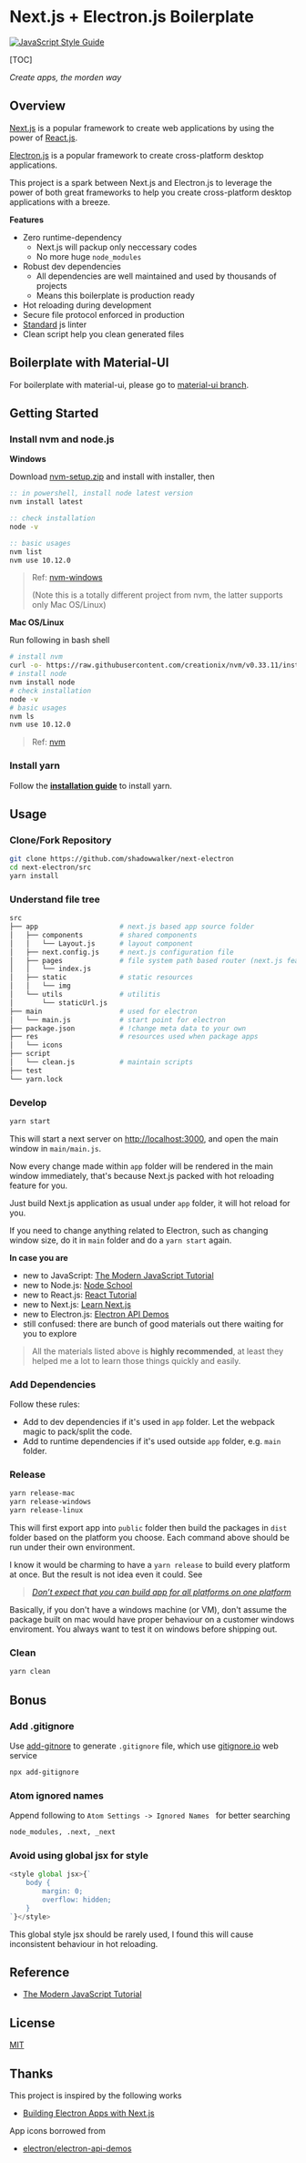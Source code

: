 # Next.js + Electron.js Boilerplate

[![JavaScript Style Guide](https://img.shields.io/badge/code_style-standard-brightgreen.svg)](https://standardjs.com)

[TOC]

*Create apps, the morden way*

## Overview

[Next.js](https://nextjs.org/) is a popular framework to create web applications by using the power of [React.js](https://reactjs.org/).

[Electron.js](https://electronjs.org/) is a popular framework to create cross-platform desktop applications.

This project is a spark between Next.js and Electron.js to leverage the power of both great frameworks to help you create cross-platform desktop applications with a breeze.

**Features**

- Zero runtime-dependency
  - Next.js will packup only neccessary codes
  - No more huge `node_modules`
- Robust dev dependencies
  - All dependencies are well maintained and used by thousands of projects
  - Means this boilerplate is production ready
- Hot reloading during development
- Secure file protocol enforced in production
- [Standard](https://standardjs.com) js linter
- Clean script help you clean generated files

## Boilerplate with Material-UI

For boilerplate with material-ui, please go to [material-ui branch](https://github.com/shadowwalker/next-electron/tree/material-ui).

## Getting Started

### Install nvm and node.js

**Windows**

Download [nvm-setup.zip](https://github.com/coreybutler/nvm-windows/releases) and install with installer, then

```cmd
:: in powershell, install node latest version
nvm install latest

:: check installation
node -v

:: basic usages
nvm list
nvm use 10.12.0
```

> Ref: [nvm-windows](https://github.com/coreybutler/nvm-windows)
>
> (Note this is a totally different project from nvm, the latter supports only Mac OS/Linux)

**Mac OS/Linux**

Run following in bash shell

```bash
# install nvm
curl -o- https://raw.githubusercontent.com/creationix/nvm/v0.33.11/install.sh | bash
# install node
nvm install node
# check installation
node -v
# basic usages
nvm ls
nvm use 10.12.0
```

> Ref: [nvm](https://github.com/creationix/nvm)

### Install yarn

Follow the [**installation guide**](https://yarnpkg.com/en/docs/install) to install yarn.

## Usage

### Clone/Fork Repository

``` bash
git clone https://github.com/shadowwalker/next-electron
cd next-electron/src
yarn install
```

### Understand file tree

``` bash
src
├── app                    # next.js based app source folder
│   ├── components         # shared components
│   │   └── Layout.js      # layout component
│   ├── next.config.js     # next.js configuration file
│   ├── pages              # file system path based router (next.js feature)
│   │   └── index.js
│   ├── static             # static resources
│   │   └── img
│   └── utils              # utilitis
│       └── staticUrl.js
├── main                   # used for electron
│   └── main.js            # start point for electron
├── package.json           # !change meta data to your own
├── res                    # resources used when package apps
│   └── icons
├── script
│   └── clean.js           # maintain scripts
├── test
└── yarn.lock
```

### Develop

``` bash
yarn start
```

This will start a next server on [http://localhost:3000](http://localhost:3000), and open the main window in `main/main.js`.

Now every change made within `app` folder will be rendered in the main window immediately, that's because Next.js packed with hot reloading feature for you.

Just build Next.js application as usual under `app` folder, it will hot reload for you.

If you need to change anything related to Electron, such as changing window size, do it in `main` folder and do a `yarn start` again.

**In case you are**

- new to JavaScript: [The Modern JavaScript Tutorial](https://javascript.info/)
- new to Node.js: [Node School](https://nodeschool.io/)
- new to React.js: [React Tutorial](https://reactjs.org/tutorial/tutorial.html)
- new to Next.js: [Learn Next.js](https://nextjs.org/learn/)
- new to Electron.js: [Electron API Demos](https://github.com/electron/electron-api-demos)
- still confused: there are bunch of good materials out there waiting for you to explore

> All the materials listed above is **highly recommended**, at least they helped me a lot to learn those things quickly and easily.

### Add Dependencies

Follow these rules:

- Add to dev dependencies if it's used in `app` folder. Let the webpack magic to pack/split the code.
- Add to runtime dependencies if it's used outside `app` folder, e.g. `main` folder.

### Release

``` bash
yarn release-mac
yarn release-windows
yarn release-linux
```

This will first export app into `public` folder then build the packages in `dist` folder based on the platform you choose. Each command above should be run under their own environment.

I know it would be charming to have a `yarn release` to build every platform at once. But the result is not idea even it could. See

>  [*Don’t expect that you can build app for all platforms on one platform*](https://www.electron.build/multi-platform-build)

Basically, if you don't have a windows machine (or VM), don't assume the package built on mac would have proper behaviour on a customer windows enviroment. You always want to test it on windows before shipping out.

### Clean

``` bash
yarn clean
```

## Bonus

### Add .gitignore

Use [add-gitnore](https://github.com/TejasQ/add-gitignore) to generate `.gitignore` file, which use [gitignore.io](https://www.gitignore.io/) web service

``` bash
npx add-gitignore
```

### Atom ignored names

Append following to `Atom Settings -> Ignored Names ` for better searching

```bash
node_modules, .next, _next
```

### Avoid using global jsx for style

``` JavaScript
<style global jsx>{`
    body {
        margin: 0;
        overflow: hidden;
    }
`}</style>
```

This global style jsx should be rarely used, I found this will cause inconsistent behaviour in hot reloading.

## Reference

- [The Modern JavaScript Tutorial](https://javascript.info/)

## License

[MIT](https://choosealicense.com/licenses/mit/)

## Thanks

This project is inspired by the following works

- [Building Electron Apps with Next.js](https://leo.im/2017/electron-next)

App icons borrowed from

- [electron/electron-api-demos](https://github.com/electron/electron-api-demos/tree/master/assets/app-icon)